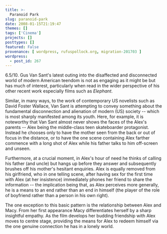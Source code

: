 ```yaml
---
title: >-
  Paranoid Park
slug: paranoid-park
date: 2008-01-15T21:19:47
themes: []
tags: ['Cinema']
projects: []
posttypes: []
featured: False
provenance: [ wordpress, rufuspollock.org, migration-201703 ]
wordpress:
  - post_id: 267
---
```


6.5/10. Gus Van Sant's latest outing into the disaffected and disconnected world of modern American teendom is not as engaging as it might be but has much of interest, particularly when read in the wider perspective of his other recent work especially films such as *Elephant*.

Similar, in many ways, to the work of contemporary US novelists such as David Foster Wallace, Van Sant is attempting to convey something about the fundamental disconnection and alienation of modern (US) society -- which is most sharply manifested among its youth. Here, for example, it is noteworthy that Van Sant almost never shows the faces of the Alex's parents -- Alex being the middle-class teen skateboarder protagonist. Instead he chooses only to have the mother seen from the back or out of focus in the distance, or to have the one scene containing Alex farther commence with a long shot of Alex while his father talks to him off-screen and unseen.

Furthermore, at a crucial moment, in Alex's hour of need he thinks of calling his father (and uncle) but hangs up before they answer and subsequently brushes off his mother's hesitant enquiries. Alex is equally removed from his girlfriend, who in one telling scene, after having sex for the first time with Alex (at her insistence) immediately phones her friend to share the information -- the implication being that, as Alex perceives more generally, he is a means to an end rather than an end in himself (the player of the role of boyfriend rather than a person in his own right).

The one exception to this basic pattern is the relationship between Alex and Macy. From her first appearance Macy differentiates herself by a sharp insightful empathy. As the film develops her budding friendship with Alex moves to centre stage, providing the means for Alex to redeem himself via the one genuine connection he has in a lonely world.

